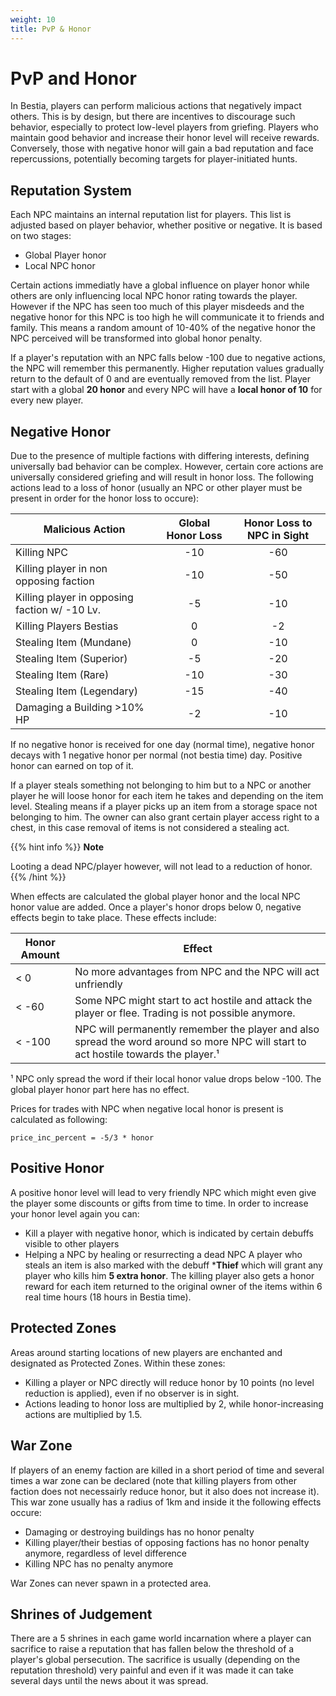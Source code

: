 ```yaml
---
weight: 10
title: PvP & Honor
---
```


# PvP and Honor

In Bestia, players can perform malicious actions that negatively impact others. This is by design, but there are incentives to discourage such behavior, especially to protect low-level players from griefing. Players who maintain good behavior and increase their honor level will receive rewards. Conversely, those with negative honor will gain a bad reputation and face repercussions, potentially becoming targets for player-initiated hunts.

## Reputation System

Each NPC maintains an internal reputation list for players. This list is adjusted based on player behavior, whether positive or negative. It is based on two stages:

- Global Player honor
- Local NPC honor

Certain actions immediatly have a global influence on player honor while others are only influencing local NPC honor rating towards the player. However if the NPC has seen too much of this player misdeeds and the negative honor for this NPC is too high he will communicate it to friends and family. This means a random amount of 10-40% of the negative honor the NPC perceived will be transformed into global honor penalty.

If a player's reputation with an NPC falls below -100 due to negative actions, the NPC will remember this permanently. Higher reputation values gradually return to the default of 0 and are eventually removed from the list. Player start with a global **20 honor** and every NPC will have a **local honor of 10** for every new player.

## Negative Honor

Due to the presence of multiple factions with differing interests, defining universally bad behavior can be complex. However, certain core actions are universally considered griefing and will result in honor loss. The following actions lead to a loss of honor (usually an NPC or other player must be present in order for the honor loss to occure):

| Malicious Action                              | Global Honor Loss | Honor Loss to NPC in Sight |
| --------------------------------------------- | :---------------: | :------------------------: |
| Killing NPC                                   |        -10        |            -60             |
| Killing player in non opposing faction        |        -10        |            -50             |
| Killing player in opposing faction w/ -10 Lv. |        -5         |            -10             |
| Killing Players Bestias                       |         0         |             -2             |
| Stealing Item (Mundane)                       |         0         |            -10             |
| Stealing Item (Superior)                      |        -5         |            -20             |
| Stealing Item (Rare)                          |        -10        |            -30             |
| Stealing Item (Legendary)                     |        -15        |            -40             |
| Damaging a Building >10% HP                   |        -2         |            -10             |

If no negative honor is received for one day (normal time), negative honor decays with 1 negative honor per normal (not bestia time) day. Positive honor can earned on top of it.

If a player steals something not belonging to him but to a NPC or another player he will loose honor for each item he takes and depending on the item level. Stealing means if a player picks up an item from a storage space not belonging to him. The owner can also grant certain player access right to a chest, in this case removal of items is not considered a stealing act.

{{% hint info %}}
**Note**

Looting a dead NPC/player however, will not lead to a reduction of honor.
{{% /hint %}}

When effects are calculated the global player honor and the local NPC honor value are added. Once a player's honor drops below 0, negative effects begin to take place. These effects include:

| Honor Amount | Effect                                                                                                                              |
| ------------ | ----------------------------------------------------------------------------------------------------------------------------------- |
| < 0          | No more advantages from NPC and the NPC will act unfriendly                                                                         |
| < -60        | Some NPC might start to act hostile and attack the player or flee. Trading is not possible anymore.                                 |
| < -100       | NPC will permanently remember the player and also spread the word around so more NPC will start to act hostile towards the player.¹ |

¹ NPC only spread the word if their local honor value drops below -100. The global player honor part here has no effect.

Prices for trades with NPC when negative local honor is present is calculated as following:

```text
price_inc_percent = -5/3 * honor
```

## Positive Honor

A positive honor level will lead to very friendly NPC which might even give the player some discounts or gifts from time to time. In order to increase your honor level again you can:

- Kill a player with negative honor, which is indicated by certain debuffs visible to other players
- Helping a NPC by healing or resurrecting a dead NPC
A player who steals an item is also marked with the debuff ***Thief** which will grant any player who kills him **5 extra honor**. The killing player also gets a honor reward for each item returned to the original owner of the items within 6 real time hours (18 hours in Bestia time).

## Protected Zones

Areas around starting locations of new players are enchanted and designated as Protected Zones. Within these zones:

- Killing a player or NPC directly will reduce honor by 10 points (no level reduction is applied), even if no observer is in sight.
- Actions leading to honor loss are multiplied by 2, while honor-increasing actions are multiplied by 1.5.

## War Zone

If players of an enemy faction are killed in a short period of time and several times a war zone can be declared (note that killing players from other faction does not necessairly reduce honor, but it also does not increase it). This war zone usually has a radius of 1km and inside it the following effects occure:

- Damaging or destroying buildings has no honor penalty
- Killing player/their bestias of opposing factions has no honor penalty anymore, regardless of level difference
- Killing NPC has no penalty anymore

War Zones can never spawn in a protected area.

## Shrines of Judgement

There are a 5 shrines in each game world incarnation where a player can sacrifice to raise a reputation that has fallen below the threshold of a player's global persecution. The sacrifice is usually (depending on the reputation threshold) very painful and even if it was made it can take several days until the news about it was spread.
